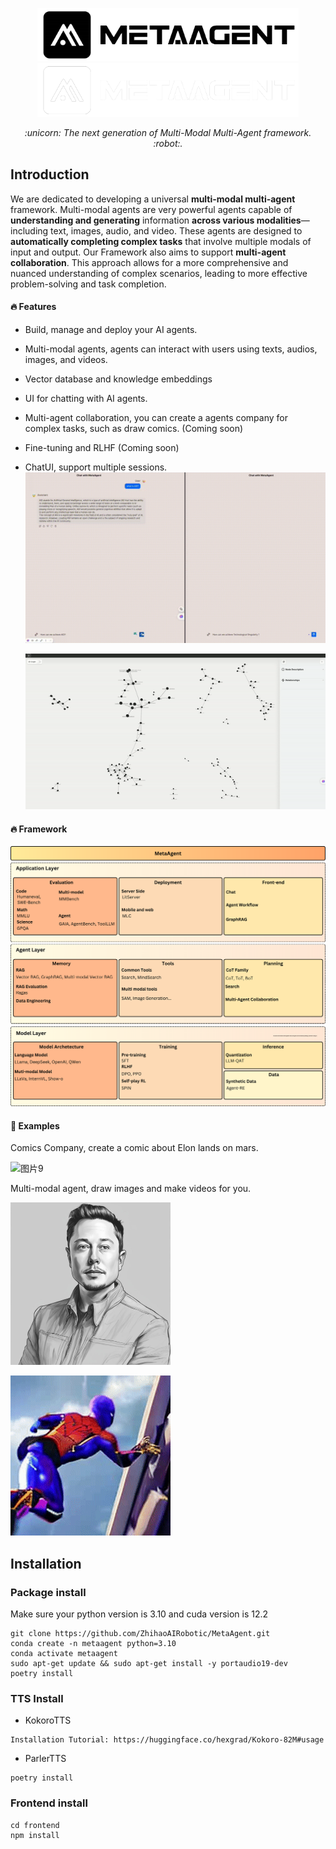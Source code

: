 
<p align="center">
  <a href="https://github.com/ZhihaoAIRobotic/MetaAgent//#gh-light-mode-only">
    <img src="Docs/resource/MetaAgent-logo-black.png" width="418px" alt="logo" />
  </a>
  <a href="https://github.com/ZhihaoAIRobotic/MetaAgent//#gh-dark-mode-only">
    <img src="Docs/resource/MetaAgent-logo-white.png" width="418px" alt="logo" />
  </a>
</p>

<p align="center"><i>:unicorn: The next generation of Multi-Modal Multi-Agent framework. :robot:. </i></p>

## Introduction
We are dedicated to developing a universal **multi-modal multi-agent** framework. Multi-modal agents are very powerful agents capable of **understanding and generating** information **across various modalities**—including text, images, audio, and video. These agents are designed to **automatically completing complex tasks** that involve multiple modals of input and output. Our Framework also aims to support **multi-agent collaboration**. This approach allows for a more comprehensive and nuanced understanding of complex scenarios, leading to more effective problem-solving and task completion. 

#### :fire: Features
- Build, manage and deploy your AI agents.

- Multi-modal agents, agents can interact with users using texts, audios, images, and videos. 

- Vector database and knowledge embeddings

- UI for chatting with AI agents.

- Multi-agent collaboration, you can create a agents company for complex tasks, such as draw comics. (Coming soon)

- Fine-tuning and RLHF (Coming soon)

- ChatUI, support multiple sessions.
  ![alt text](<Docs/resource/Multiple sessions.gif>)

  ![alt text](<Docs/resource/graph_demo.gif>)

#### :fire: Framework
![alt text](<Docs/resource/MetaAgent Framewore.png>)


#### :page_with_curl: Examples
Comics Company, create a comic about Elon lands on mars.

![图片9](https://github.com/ZhihaoAIRobotic/MetaAgent/assets/25542404/fb37f50a-b325-4747-82ed-a968ec030112)


Multi-modal agent, draw images and make videos for you.

<img src="Docs/resource/elon.jpg" width="256" height="260">

![Elon](Docs/resource/output.gif)


## Installation
### Package install
Make sure your python version is 3.10 and cuda version is 12.2
```
git clone https://github.com/ZhihaoAIRobotic/MetaAgent.git
conda create -n metaagent python=3.10
conda activate metaagent
sudo apt-get update && sudo apt-get install -y portaudio19-dev
poetry install  
```
### TTS Install
- KokoroTTS
```
Installation Tutorial: https://huggingface.co/hexgrad/Kokoro-82M#usage
```
- ParlerTTS
```
poetry install
```

### Frontend install
```
cd frontend
npm install
```

